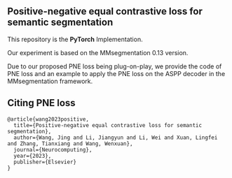 ## Positive-negative equal contrastive loss for semantic segmentation

This repository is the **PyTorch** Implementation.

Our experiment is based on the MMsegmentation 0.13 version.

Due to our proposed PNE loss being plug-on-play, we provide the code of PNE loss and an example to apply the PNE loss on the ASPP decoder in the MMsegmentation framework.

## Citing PNE loss

```
@article{wang2023positive,
  title={Positive-negative equal contrastive loss for semantic segmentation},
  author={Wang, Jing and Li, Jiangyun and Li, Wei and Xuan, Lingfei and Zhang, Tianxiang and Wang, Wenxuan},
  journal={Neurocomputing},
  year={2023},
  publisher={Elsevier}
}
```

